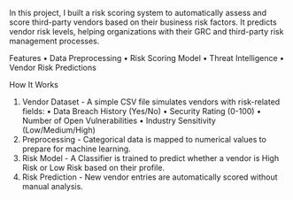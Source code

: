 In this project, I built a risk scoring system to automatically assess and score third-party vendors based on their business risk factors. It predicts vendor risk levels, helping organizations with their GRC and third-party risk management processes.

Features • Data Preprocessing • Risk Scoring Model • Threat Intelligence • Vendor Risk Predictions

How It Works
1. Vendor Dataset - A simple CSV file simulates vendors with risk-related fields: • Data Breach History (Yes/No) • Security Rating (0-100) • Number of Open Vulnerabilities • Industry Sensitivity (Low/Medium/High)
2. Preprocessing - Categorical data is mapped to numerical values to prepare for machine learning.
3. Risk Model - A Classifier is trained to predict whether a vendor is High Risk or Low Risk based on their profile.
4. Risk Prediction - New vendor entries are automatically scored without manual analysis.
